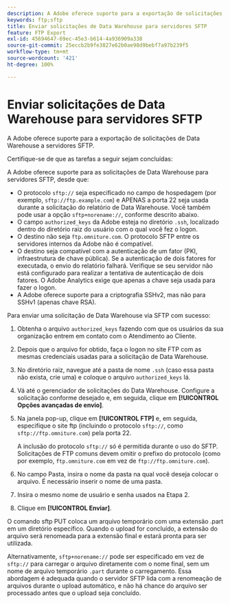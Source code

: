 ```yaml
---
description: A Adobe oferece suporte para a exportação de solicitações de Data Warehouse a servidores SFTP.
keywords: ftp;sftp
title: Enviar solicitações de Data Warehouse para servidores SFTP
feature: FTP Export
exl-id: 45694647-69ec-45e3-b614-4a936909a338
source-git-commit: 25eccb2b9fe3827e62b0ae98d9bebf7a97b239f5
workflow-type: tm+mt
source-wordcount: '421'
ht-degree: 100%

---
```


# Enviar solicitações de Data Warehouse para servidores SFTP

A Adobe oferece suporte para a exportação de solicitações de Data Warehouse a servidores SFTP.

Certifique-se de que as tarefas a seguir sejam concluídas:

A Adobe oferece suporte para as solicitações de Data Warehouse para servidores SFTP, desde que:

* O protocolo `sftp://` seja especificado no campo de hospedagem (por exemplo, `sftp://ftp.example.com`) e APENAS a porta 22 seja usada durante a solicitação do relatório de Data Warehouse. Você também pode usar a opção `sftp+norename://`, conforme descrito abaixo.
* O campo `authorized_keys` da Adobe esteja no diretório `.ssh`, localizado dentro do diretório raiz do usuário com o qual você fez o logon.
* O destino não seja `ftp.omniture.com`. O protocolo SFTP entre os servidores internos da Adobe não é compatível.
* O destino seja compatível com a autenticação de um fator (PKI, infraestrutura de chave pública). Se a autenticação de dois fatores for executada, o envio do relatório falhará. Verifique se seu servidor não está configurado para realizar a tentativa de autenticação de dois fatores. O Adobe Analytics exige que apenas a chave seja usada para fazer o logon.
* A Adobe oferece suporte para a criptografia SSHv2, mas não para SSHv1 (apenas chave RSA).

Para enviar uma solicitação de Data Warehouse via SFTP com sucesso:

1. Obtenha o arquivo `authorized_keys` fazendo com que os usuários da sua organização entrem em contato com o Atendimento ao Cliente.
1. Depois que o arquivo for obtido, faça o logon no site FTP com as mesmas credenciais usadas para a solicitação de Data Warehouse.
1. No diretório raiz, navegue até a pasta de nome `.ssh` (caso essa pasta não exista, crie uma) e coloque o arquivo `authorized_keys` lá.

1. Vá até o gerenciador de solicitações do Data Warehouse. Configure a solicitação conforme desejado e, em seguida, clique em **[!UICONTROL Opções avançadas de envio]**.

1. Na janela pop-up, clique em **[!UICONTROL FTP]** e, em seguida, especifique o site ftp (incluindo o protocolo `sftp://`, como `sftp://ftp.omniture.com`) pela porta 22.

   A inclusão do protocolo `sftp://` só é permitida durante o uso do SFTP. Solicitações de FTP comuns devem omitir o prefixo do protocolo (como por exemplo, `ftp.omniture.com` em vez de `ftp://ftp.omniture.com`).

1. No campo Pasta, insira o nome da pasta na qual você deseja colocar o arquivo. É necessário inserir o nome de uma pasta.
1. Insira o mesmo nome de usuário e senha usados na Etapa 2.
1. Clique em **[!UICONTROL Enviar]**.

O comando sftp PUT coloca um arquivo temporário com uma extensão .part em um diretório específico. Quando o upload for concluído, a extensão do arquivo será renomeada para a extensão final e estará pronta para ser utilizada.

Alternativamente, `sftp+norename://` pode ser especificado em vez de `sftp://` para carregar o arquivo diretamente com o nome final, sem um nome de arquivo temporário `.part` durante o carregamento. Essa abordagem é adequada quando o servidor SFTP lida com a renomeação de arquivos durante o upload automático, e não há chance do arquivo ser processado antes que o upload seja concluído.
